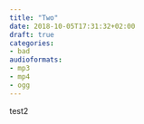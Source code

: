 ```yaml
---
title: "Two"
date: 2018-10-05T17:31:32+02:00
draft: true
categories:
- bad
audioformats:
- mp3
- mp4
- ogg
---
```


test2